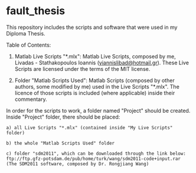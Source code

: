 # fault_thesis
This repository includes the scripts and software that were used in my Diploma Thesis.

Table of Contents:

1. Matlab Live Scripts "*.mlx":
	Matlab Live Scripts, composed by me, Livadas - Stathakopoulos
	Ioannis (yiannislibad@hotmail.gr). These Live Scripts are licensed under
	the terms of the MIT license.
	
2. Folder "Matlab Scripts Used":
	Matlab Scripts (composed by other authors, some modified by me)
	used in the Live Scripts "*.mlx". The licence of those scripts is included
	(where applicable) inside their commentary.



In order for the scripts to work, a folder named "Project" should be created. Inside
"Project" folder, there should be placed:
	
	a) all Live Scripts "*.mlx" (contained inside "My Live Scripts" folder)
	
	b) the whole "Matlab Scripts Used" folder
	
	c) folder "sdm2011", which can be downloaded through the link below:
	ftp://ftp.gfz-potsdam.de/pub/home/turk/wang/sdm2011-code+input.rar
	(The SDM2011 software, composed by Dr. Rongjiang Wang)
